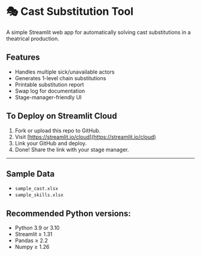 # 🎭 Cast Substitution Tool

A simple Streamlit web app for automatically solving cast substitutions in a theatrical production.

## Features
- Handles multiple sick/unavailable actors
- Generates 1-level chain substitutions
- Printable substitution report
- Swap log for documentation
- Stage-manager-friendly UI

## To Deploy on Streamlit Cloud
1. Fork or upload this repo to GitHub.
2. Visit [https://streamlit.io/cloud](https://streamlit.io/cloud)
3. Link your GitHub and deploy.
4. Done! Share the link with your stage manager.

---

## Sample Data
- `sample_cast.xlsx`
- `sample_skills.xlsx`

## Recommended Python versions:
- Python 3.9 or 3.10
- Streamlit ≥ 1.31
- Pandas ≥ 2.2
- Numpy ≥ 1.26
